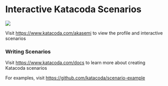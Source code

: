 # Interactive Katacoda Scenarios

[![](http://shields.katacoda.com/katacoda/akasemi/count.svg)](https://www.katacoda.com/akasemi "Get your profile on Katacoda.com")

Visit https://www.katacoda.com/akasemi to view the profile and interactive scenarios

### Writing Scenarios
Visit https://www.katacoda.com/docs to learn more about creating Katacoda scenarios

For examples, visit https://github.com/katacoda/scenario-example
